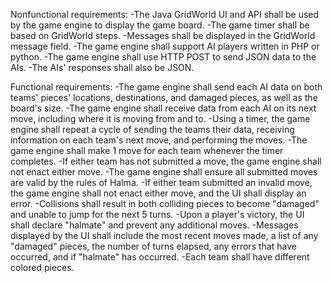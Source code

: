 Nonfunctional requirements:
-The Java GridWorld UI and API shall be used by the game engine to display the game board.
-The game timer shall be based on GridWorld steps.
-Messages shall be displayed in the GridWorld message field.
-The game engine shall support AI players written in PHP or python.
-The game engine shall use HTTP POST to send JSON data to the AIs.
	-The AIs' responses shall also be JSON.

Functional requirements:
-The game engine shall send each AI data on both teams' pieces' locations, destinations, and damaged pieces, as well as the board's size.
-The game engine shall receive data from each AI on its next move, including where it is moving from and to.
-Using a timer, the game engine shall repeat a cycle of sending the teams their data, receiving information on each team's next move, and performing the moves.
-The game engine shall make 1 move for each team whenever the timer completes.
	-If either team has not submitted a move, the game engine shall not enact either move.
-The game engine shall ensure all submitted moves are valid by the rules of Halma.
	-If either team submitted an invalid move, the game engine shall not enact either move, and the UI shall display an error.
-Collisions shall result in both colliding pieces to become "damaged" and unable to jump for the next 5 turns.
-Upon a player's victory, the UI shall declare "halmate" and prevent any additional moves.
-Messages displayed by the UI shall include the most recent moves made, a list of any "damaged" pieces, the number of turns elapsed, any errors that have occurred, and if "halmate" has occurred.
-Each team shall have different colored pieces.